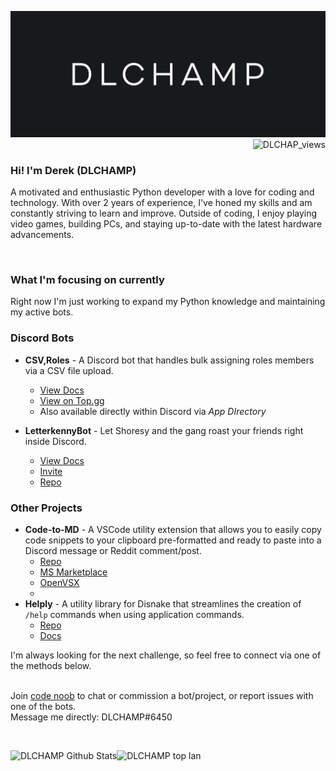 

![banner](https://github.com/dlchamp/dlchamp/blob/main/images/banner.png?raw=true)
<img align="right" alt="DLCHAP_views" src="https://komarev.com/ghpvc/?username=dlchamp&color=lightgrey" />
&nbsp;


### Hi!  I'm Derek (DLCHAMP)
A motivated and enthusiastic Python developer with a love for coding and technology. With over 2 years of experience, I've honed my skills and am constantly striving to learn and improve. Outside of coding, I enjoy playing video games, building PCs, and staying up-to-date with the latest hardware advancements.   

&nbsp;
  
### What I'm focusing on currently
Right now I'm just working to expand my Python knowledge and maintaining my active bots.

### Discord Bots
- **CSV,Roles** - A Discord bot that handles bulk assigning roles members via a CSV file upload.
    - [View Docs](https://docs.dlchamp.com/en/progress-bot)
    - [View on Top.gg](https://top.gg/bot/975530567955267589)
    - Also available directly within Discord via *App DIrectory*
      
- **LetterkennyBot** - Let Shoresy and the gang roast your friends right inside Discord.
  - [View Docs](https://docs.dlchamp.com/letterkenny-bot)
  - [Invite](https://discord.com/api/oauth2/authorize?client_id=873640710480486451&permissions=274878032896&scope=bot%20applications.commands)
  - [Repo](https://github.com/dlchamp/LetterkennyBot)


### Other Projects
- **Code-to-MD** - A VSCode utility extension that allows you to easily copy code snippets to your clipboard pre-formatted and ready to paste into a Discord message or Reddit comment/post.
  - [Repo](https://github.com/dlchamp/Code-to-MD)
  - [MS Marketplace](https://marketplace.visualstudio.com/items?itemName=DLCHAMP.code-to-markdown)
  - [OpenVSX](https://open-vsx.org/extension/DLCHAMP/code-to-markdown)
  - 
- **Helply** - A utility library for Disnake that streamlines the creation of `/help` commands when using application commands.
  - [Repo](https://github.com/dlchamp/helply)
  - [Docs](https://dlchamp.github.io/Helply)

I'm always looking for the next challenge, so feel free to connect via one of the methods below.  
&nbsp;


Join [code noob](https://discord.gg/nmwaDS35sC) to chat or commission a bot/project, or report issues with one of the bots.  
Message me directly:  DLCHAMP#6450
  
  &nbsp;
    
<img align="left" alt="DLCHAMP Github Stats" src="https://github-readme-stats.vercel.app/api?username=dlchamp&theme=dark&show_icons=true&hide_border=true&count_private=true&include_all_commits=true" />

<img align="left" alt="DLCHAMP top lan" src="https://github-readme-stats.vercel.app/api/top-langs/?username=dlchamp&theme=dark&hide_border=true" />

